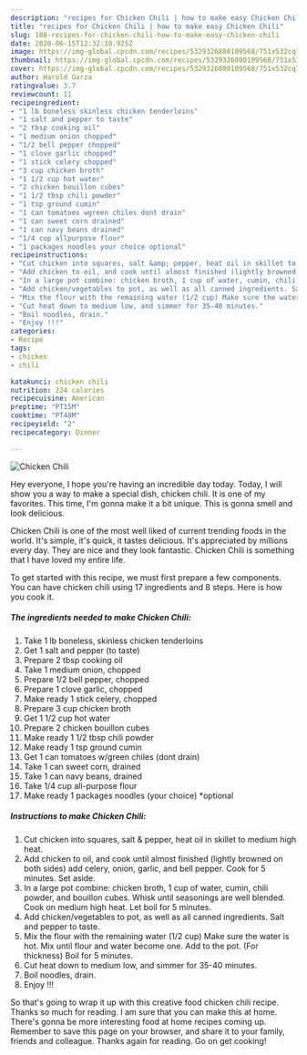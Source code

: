 ```yaml
---
description: "recipes for Chicken Chili | how to make easy Chicken Chili"
title: "recipes for Chicken Chili | how to make easy Chicken Chili"
slug: 188-recipes-for-chicken-chili-how-to-make-easy-chicken-chili
date: 2020-06-15T12:32:18.925Z
image: https://img-global.cpcdn.com/recipes/5329326800109568/751x532cq70/chicken-chili-recipe-main-photo.jpg
thumbnail: https://img-global.cpcdn.com/recipes/5329326800109568/751x532cq70/chicken-chili-recipe-main-photo.jpg
cover: https://img-global.cpcdn.com/recipes/5329326800109568/751x532cq70/chicken-chili-recipe-main-photo.jpg
author: Harold Garza
ratingvalue: 3.7
reviewcount: 11
recipeingredient:
- "1 lb boneless skinless chicken tenderloins"
- "1 salt and pepper to taste"
- "2 tbsp cooking oil"
- "1 medium onion chopped"
- "1/2 bell pepper chopped"
- "1 clove garlic chopped"
- "1 stick celery chopped"
- "3 cup chicken broth"
- "1 1/2 cup hot water"
- "2 chicken bouillon cubes"
- "1 1/2 tbsp chili powder"
- "1 tsp ground cumin"
- "1 can tomatoes wgreen chiles dont drain"
- "1 can sweet corn drained"
- "1 can navy beans drained"
- "1/4 cup allpurpose flour"
- "1 packages noodles your choice optional"
recipeinstructions:
- "Cut chicken into squares, salt &amp; pepper, heat oil in skillet to medium high heat."
- "Add chicken to oil, and cook until almost finished (lightly browned on both sides) add celery, onion, garlic, and bell pepper. Cook for 5 minutes. Set aside."
- "In a large pot combine: chicken broth, 1 cup of water, cumin, chili powder, and bouillon cubes. Whisk until seasonings are well blended. Cook on medium high heat. Let boil for 5 minutes."
- "Add chicken/vegetables to pot, as well as all canned ingredients. Salt and pepper to taste."
- "Mix the flour with the remaining water (1/2 cup) Make sure the water is hot. Mix until flour and water become one. Add to the pot. (For thickness) Boil for 5 minutes."
- "Cut heat down to medium low, and simmer for 35-40 minutes."
- "Boil noodles, drain."
- "Enjoy !!!"
categories:
- Recipe
tags:
- chicken
- chili

katakunci: chicken chili 
nutrition: 224 calories
recipecuisine: American
preptime: "PT15M"
cooktime: "PT48M"
recipeyield: "2"
recipecategory: Dinner

---
```



![Chicken Chili](https://img-global.cpcdn.com/recipes/5329326800109568/751x532cq70/chicken-chili-recipe-main-photo.jpg)

Hey everyone, I hope you're having an incredible day today. Today, I will show you a way to make a special dish, chicken chili. It is one of my favorites. This time, I'm gonna make it a bit unique. This is gonna smell and look delicious.



Chicken Chili is one of the most well liked of current trending foods in the world. It's simple, it's quick, it tastes delicious. It's appreciated by millions every day. They are nice and they look fantastic. Chicken Chili is something that I have loved my entire life.


To get started with this recipe, we must first prepare a few components. You can have chicken chili using 17 ingredients and 8 steps. Here is how you cook it.

<!--inarticleads1-->

##### The ingredients needed to make Chicken Chili:

1. Take 1 lb boneless, skinless chicken tenderloins
1. Get 1 salt and pepper (to taste)
1. Prepare 2 tbsp cooking oil
1. Take 1 medium onion, chopped
1. Prepare 1/2 bell pepper, chopped
1. Prepare 1 clove garlic, chopped
1. Make ready 1 stick celery, chopped
1. Prepare 3 cup chicken broth
1. Get 1 1/2 cup hot water
1. Prepare 2 chicken bouillon cubes
1. Make ready 1 1/2 tbsp chili powder
1. Make ready 1 tsp ground cumin
1. Get 1 can tomatoes w/green chiles (dont drain)
1. Take 1 can sweet corn, drained
1. Take 1 can navy beans, drained
1. Take 1/4 cup all-purpose flour
1. Make ready 1 packages noodles (your choice) *optional




<!--inarticleads2-->

##### Instructions to make Chicken Chili:

1. Cut chicken into squares, salt &amp; pepper, heat oil in skillet to medium high heat.
1. Add chicken to oil, and cook until almost finished (lightly browned on both sides) add celery, onion, garlic, and bell pepper. Cook for 5 minutes. Set aside.
1. In a large pot combine: chicken broth, 1 cup of water, cumin, chili powder, and bouillon cubes. Whisk until seasonings are well blended. Cook on medium high heat. Let boil for 5 minutes.
1. Add chicken/vegetables to pot, as well as all canned ingredients. Salt and pepper to taste.
1. Mix the flour with the remaining water (1/2 cup) Make sure the water is hot. Mix until flour and water become one. Add to the pot. (For thickness) Boil for 5 minutes.
1. Cut heat down to medium low, and simmer for 35-40 minutes.
1. Boil noodles, drain.
1. Enjoy !!!




So that's going to wrap it up with this creative food chicken chili recipe. Thanks so much for reading. I am sure that you can make this at home. There's gonna be more interesting food at home recipes coming up. Remember to save this page on your browser, and share it to your family, friends and colleague. Thanks again for reading. Go on get cooking!
